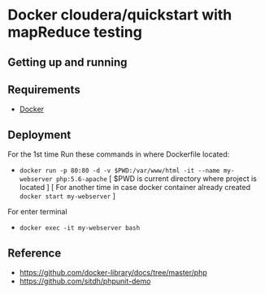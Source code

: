 # Docker cloudera/quickstart with mapReduce testing

Getting up and running
------------------------

## Requirements

- [Docker](https://www.docker.com/)


Deployment
------------

For the 1st time Run these commands in where Dockerfile located:
- `docker run -p 80:80 -d -v $PWD:/var/www/html -it --name my-webserver php:5.6-apache`
[ $PWD is current directory where project is located ]
[ For another time in case docker container already created `docker start my-webserver` ]

For enter terminal
- `docker exec -it my-webserver bash`


Reference
-----------
- https://github.com/docker-library/docs/tree/master/php
- https://github.com/sitdh/phpunit-demo
